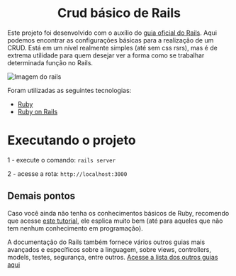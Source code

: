 # <div align='center'> Crud básico de Rails </div> 

Este projeto foi desenvolvido com o auxílio do [guia oficial do Rails](https://guides.rubyonrails.org/getting_started.html). Aqui podemos encontrar as configurações básicas para a realização de um CRUD. Está em um nível realmente simples (até sem css rsrs), mas é de extrema utilidade para quem desejar ver a forma como se trabalhar determinada função no Rails. 
<br>

![Imagem do rails](https://upload.wikimedia.org/wikipedia/commons/thumb/6/62/Ruby_On_Rails_Logo.svg/1200px-Ruby_On_Rails_Logo.svg.png)

Foram utilizadas as seguintes tecnologias:

* [Ruby](https://www.ruby-lang.org/pt/)
* [Ruby on Rails](https://rubyonrails.org/)

# Executando o projeto
1 - execute o comando:
`rails server`

2 - acesse a rota:
`http://localhost:3000`

## Demais pontos
Caso você ainda não tenha os conhecimentos básicos de Ruby, recomendo que acesse [este tutorial](https://try.ruby-lang.org/), ele esplica muito bem (até para aqueles que não tem nenhum conhecimento em programação).

A documentação do Rails também fornece vários outros guias mais avançados e específicos sobre a linguagem, sobre views, controllers, models, testes, segurança, entre outros. [Acesse a lista dos outros guias aqui](https://guides.rubyonrails.org/index.html)
